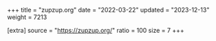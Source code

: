 +++
title = "zupzup.org"
date = "2022-03-22"
updated = "2023-12-13"
weight = 7213

[extra]
source = "https://zupzup.org/"
ratio = 100
size = 7
+++
